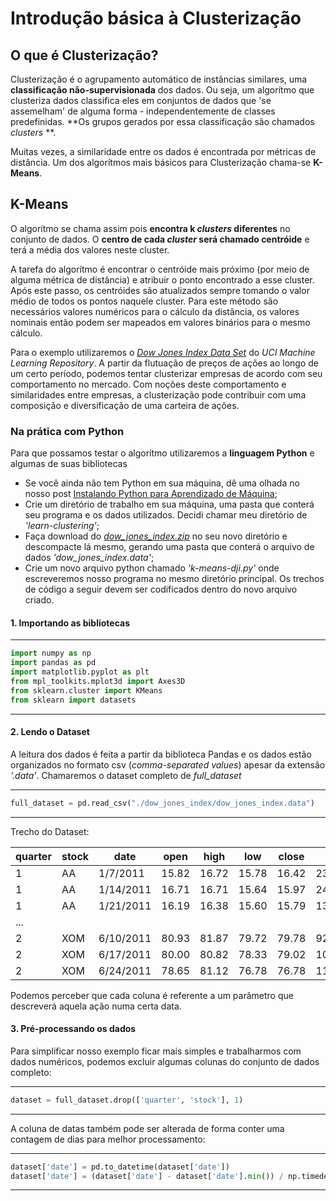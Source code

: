 # Introdução básica à Clusterização

## O que é Clusterização?

Clusterização é o agrupamento automático de instâncias similares, uma **classificação não-supervisionada** dos dados. Ou seja, um algorítmo que clusteriza dados classifica eles em conjuntos de dados que 'se assemelham' de alguma forma - independentemente de classes predefinidas. **Os grupos gerados por essa classificação são chamados *clusters* **. 

Muitas vezes, a similaridade entre os dados é encontrada por métricas de distância. Um dos algorítmos mais básicos para Clusterização chama-se **K-Means**.

## K-Means

O algorítmo se chama assim pois **encontra k *clusters* diferentes** no conjunto de dados. O **centro de cada *cluster* será chamado centróide** e terá a média dos valores neste cluster.

A tarefa do algorítmo é encontrar o centróide mais próximo (por meio de alguma métrica de distância) e atribuir o ponto encontrado a esse cluster. Após este passo, os centróides são atualizados sempre tomando o valor médio de todos os pontos naquele cluster. Para este método são necessários valores numéricos para o cálculo da distância, os valores nominais então podem ser mapeados em valores binários para o mesmo cálculo.

Para o exemplo utilizaremos o [*Dow Jones Index Data Set*](http://archive.ics.uci.edu/ml/datasets/Dow+Jones+Index#) do *UCI Machine Learning Repository*. A partir da flutuação de preços de ações ao longo de um certo período, podemos tentar clusterizar empresas de acordo com seu comportamento no mercado. Com noções deste comportamento e similaridades entre empresas, a clusterização pode contribuir com uma composição e diversificação de uma carteira de ações.


### Na prática com Python

Para que possamos testar o algorítmo utilizaremos a **linguagem Python** e algumas de suas bibliotecas

- Se você ainda não tem Python em sua máquina, dê uma olhada no nosso post [Instalando Python para Aprendizado de Máquina](https://lamfo-unb.github.io/2017/06/10/Instalando-Python/);
- Crie um diretório de trabalho em sua máquina, uma pasta que conterá seu programa e os dados utilizados. Decidi chamar meu diretório de *'learn-clustering'*;
- Faça download do [*dow_jones_index.zip*](http://archive.ics.uci.edu/ml/machine-learning-databases/00312/) no seu novo diretório e descompacte lá mesmo, gerando uma pasta que conterá o arquivo de dados *'dow_jones_index.data'*;
- Crie um novo arquivo python chamado *'k-means-dji.py'* onde escreveremos nosso programa no mesmo diretório principal. Os trechos de código a seguir devem ser codificados dentro do novo arquivo criado.

#### 1. Importando as bibliotecas

---
```python
import numpy as np
import pandas as pd
import matplotlib.pyplot as plt
from mpl_toolkits.mplot3d import Axes3D
from sklearn.cluster import KMeans
from sklearn import datasets
```
---
#### 2. Lendo o Dataset

A leitura dos dados é feita a partir da biblioteca Pandas e os dados estão organizados no formato csv (*comma-separated values*) apesar da extensão *'.data'*. Chamaremos o dataset completo de *full_dataset*

---
```python
full_dataset = pd.read_csv("./dow_jones_index/dow_jones_index.data")
```

---

Trecho do Dataset:

quarter | stock | date | open | high | low | close | volume | percent_change_price | percent_change_volume_over_last_wk | previous_weeks_volume | next_weeks_open | next_weeks_close | percent_change_next_weeks_price | days_to_next_dividend | percent_return_next_dividend
--- | --- | --- | --- | --- | --- | --- | --- | --- | --- | --- | --- | --- | --- | --- | ---
1 | AA | 1/7/2011 | 15.82 | 16.72 | 15.78 | 16.42 | 239655616 | 3.79267 | NaN | NaN | 16.71 | 15.97 | -4.42849 | 26 | 0.182704 |
1 | AA | 1/14/2011 | 16.71 | 16.71 | 15.64 | 15.97 | 242963398 | -4.42849 | 1.380223028 | 239655616 | 16.19 | 15.79 | -2.47066 | 19 | 0.187852
1 | AA | 1/21/2011 | 16.19 | 16.38 | 15.60 | 15.79 | 138428495 | -2.47066 | -43.02495926 | 242963398 | 15.87 | 16.13 | 1.63831 | 12 | 0.189994
| ... |
2 | XOM | 6/10/2011 | 80.93 | 81.87 | 79.72 | 79.78 | 92380844 | -1.42098 | 17.50851907 | 78616295 | 80.00 | 79.02 | -1.225 | 61 | 0.58912
2 | XOM | 6/17/2011 | 80.00 | 80.82 | 78.33 | 79.02 | 100521400 | -1.225 | 8.8119524 | 92380844 | 78.65 | 76.78 | -2.37762 | 54 | 0.594786
2 | XOM | 6/24/2011 | 78.65 | 81.12 | 76.78 | 76.78 | 118679791 | -2.37762 | 18.06420424 | 100521400 | 76.88 | 82.01 | 6.67274 | 47 | 0.612139

Podemos perceber que cada coluna é referente a um parâmetro que descreverá aquela ação numa certa data.

#### 3. Pré-processando os dados

Para simplificar nosso exemplo ficar mais simples e trabalharmos com dados numéricos, podemos excluir algumas colunas do conjunto de dados completo:

---
```python
dataset = full_dataset.drop(['quarter', 'stock'], 1)
```

---

A coluna de datas também pode ser alterada de forma conter uma contagem de dias para melhor processamento:

---
```python
dataset['date'] = pd.to_datetime(dataset['date'])
dataset['date'] = (dataset['date'] - dataset['date'].min()) / np.timedelta64(1,'D')
```

---


